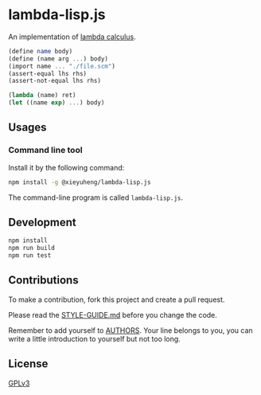# lambda-lisp.js

An implementation of [lambda calculus](https://en.wikipedia.org/wiki/Lambda_calculus).

```scheme
(define name body)
(define (name arg ...) body)
(import name ... "./file.scm")
(assert-equal lhs rhs)
(assert-not-equal lhs rhs)

(lambda (name) ret)
(let ((name exp) ...) body)
```

## Usages

### Command line tool

Install it by the following command:

```sh
npm install -g @xieyuheng/lambda-lisp.js
```

The command-line program is called `lambda-lisp.js`.

## Development

```sh
npm install
npm run build
npm run test
```

## Contributions

To make a contribution, fork this project and create a pull request.

Please read the [STYLE-GUIDE.md](STYLE-GUIDE.md) before you change the code.

Remember to add yourself to [AUTHORS](AUTHORS).
Your line belongs to you, you can write a little
introduction to yourself but not too long.

## License

[GPLv3](LICENSE)
